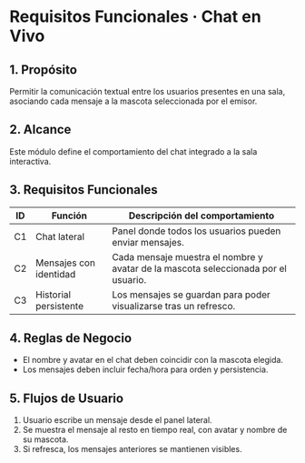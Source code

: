 # Requisitos Funcionales · Chat en Vivo

## 1. Propósito
Permitir la comunicación textual entre los usuarios presentes en una sala, asociando cada mensaje a la mascota seleccionada por el emisor.

## 2. Alcance
Este módulo define el comportamiento del chat integrado a la sala interactiva.

## 3. Requisitos Funcionales
| ID | Función              | Descripción del comportamiento |
|----|----------------------|--------------------------------|
| C1 | Chat lateral         | Panel donde todos los usuarios pueden enviar mensajes. |
| C2 | Mensajes con identidad | Cada mensaje muestra el nombre y avatar de la mascota seleccionada por el usuario. |
| C3 | Historial persistente | Los mensajes se guardan para poder visualizarse tras un refresco. |

## 4. Reglas de Negocio
- El nombre y avatar en el chat deben coincidir con la mascota elegida.
- Los mensajes deben incluir fecha/hora para orden y persistencia.

## 5. Flujos de Usuario
1. Usuario escribe un mensaje desde el panel lateral.  
2. Se muestra el mensaje al resto en tiempo real, con avatar y nombre de su mascota.  
3. Si refresca, los mensajes anteriores se mantienen visibles.
